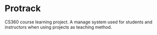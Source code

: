 # Protrack
CS360 course learning project. A manage system used for students and instructors when using projects as teaching method.
